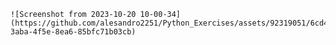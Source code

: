     ![Screenshot from 2023-10-20 10-00-34](https://github.com/alesandro2251/Python_Exercises/assets/92319051/6cd493fc-3aba-4f5e-8ea6-85bfc71b03cb)
